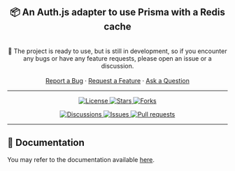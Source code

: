 <h2 align="center">📦 An Auth.js adapter to use Prisma with a Redis cache</h2>

<br>
<div align="center">🚦 The project is ready to use, but is still in development, so if you encounter any bugs or have any feature requests, please open an issue or a discussion.</div>
<br>

<div align="center">
  <a href="https://github.com/boul2gom/adapter-redis-prisma/issues/new?assignees=&labels=bug&template=BUG_REPORT.md&title=bug%3A+">Report a Bug</a>
  ·
  <a href="https://github.com/boul2gom/adapter-redis-prisma/discussions/new?assignees=&labels=enhancement&title=feat%3A+">Request a Feature</a>
  ·
  <a href="https://github.com/boul2gom/adapter-redis-prisma/discussions/new?assignees=&labels=help%20wanted&title=ask%3A+">Ask a Question</a>
</div>

---

<p align="center">
  <a href="https://github.com/boul2gom/adapter-redis-prisma/blob/develop/LICENSE.md">
    <img src="https://img.shields.io/github/license/boul2gom/adapter-redis-prisma?label=License&logo=Github" alt="License">
  </a>
  <a href="https://github.com/boul2gom/adapter-redis-prisma/stargazers">
    <img src="https://img.shields.io/github/stars/boul2gom/adapter-redis-prisma?label=Stars&logo=Github" alt="Stars">
  </a>
  <a href="https://github.com/boul2gom/adapter-redis-prisma/fork">
    <img src="https://img.shields.io/github/forks/boul2gom/adapter-redis-prisma?label=Forks&logo=Github" alt="Forks">
  </a>
</p>
<p align="center">
  <a href="https://github.com/boul2gom/adapter-redis-prisma/discussions">
    <img src="https://img.shields.io/github/discussions/boul2gom/adapter-redis-prisma?label=Discussions&logo=Github" alt="Discussions">
  </a>
  <a href="https://github.com/boul2gom/adapter-redis-prisma/issues">
    <img src="https://img.shields.io/github/issues-raw/boul2gom/adapter-redis-prisma?label=Issues&logo=Github" alt="Issues">
  </a>
  <a href="https://github.com/boul2gom/adapter-redis-prisma/pulls">
    <img src="https://img.shields.io/github/issues-pr-raw/boul2gom/adapter-redis-prisma?label=Pull requests&logo=Github" alt="Pull requests">
  </a>
</p>

---

## 📖 Documentation

You may refer to the documentation available [here](https://authjs.dev/getting-started/adapters/prisma).